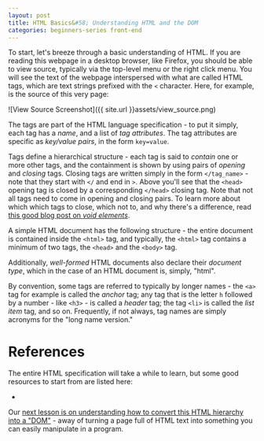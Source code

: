 ```yaml
---
layout: post
title: HTML Basics&#58; Understanding HTML and the DOM
categories: beginners-series front-end
---
```


To start, let's breeze through a basic understanding of HTML. If you are reading this webpage
in a desktop browser, like Firefox, you should be able to view source, typically via the top-level
menu or the right click menu. You will see the text of the webpage interspersed with what are called
HTML tags, which are text strings prefixed with the `<` character. Here, for example, is the source of this very page:

![View Source Screenshot]({{ site.url }}assets/view_source.png)

The tags are part of the HTML language specification - to put it simply, each tag has a _name_, and
a list of _tag attributes_. The tag attributes are specific as _key/value pairs_, in the form
`key=value`.

Tags define a hierarchical structure - each tag is said to _contain_ one or more other tags, and
the containment is shown by using pairs of _opening_ and _closing_ tags. Closing tags are written
simply in the form `</tag_name>` - note that they start with `</` and end in `>`. Above you'll see that the `<head>` opening tag is closed by a corresponding `</head>` closing tag. Note that not all tags need to come in opening and closing pairs. To learn more about which which tags to close, which not to, and why there's a difference, read [this good blog post on _void elements_](http://www.colorglare.com/2014/02/03/to-close-or-not-to-close.html).

A simple HTML document has the following structure - the entire document is contained inside the
`<html>` tag, and typically, the `<html>` tag contains a minimum of two tags, the `<head>` and the
`<body>` tag.


Additionally, _well-formed_ HTML documents also declare their _document type_, which in the case of an HTML document is, simply, "html".

By convention, some tags are referred to typically by longer names - the `<a>` tag for example is
called the _anchor_ tag; any tag that is the letter `h` followed by a number - like `<h3>` - is
called a _header_ tag; the tag `<li>` is called the _list item_ tag, and so on. Frequently, if not
always, tag names are simply acronyms for the "long name version."

# References

The entire HTML specification will take a while to learn, but some good resources to start from are listed here:

* []()

Our [next lesson is on understanding how to convert this HTML hierarchy into a
"DOM"](--next_post_by_cat--) - away of turning a page full of HTML text into something you can easily
manipulate in a program.

